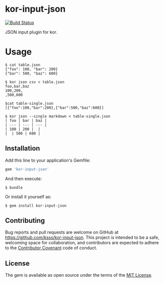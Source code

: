 kor-input-json
===

[![Build Status](https://travis-ci.org/ksss/kor-input-json.svg)](https://travis-ci.org/ksss/kor-input-json)

JSON input plugin for kor.

# Usage

```
$ cat table.json
{"foo": 100, "bar": 200}
{"bar": 500, "baz": 600}

$ kor json csv < table.json
foo,bar,baz
100,200,
,500,600

$cat table-single.json
[{"foo":100,"bar":200},{"bar":500,"baz":600}]

$ kor json --single markdown < table-single.json
| foo | bar | baz |
| --- | --- | --- |
| 100 | 200 |  |
|  | 500 | 600 |
```

## Installation

Add this line to your application's Gemfile:

```ruby
gem 'kor-input-json'
```

And then execute:

    $ bundle

Or install it yourself as:

    $ gem install kor-input-json

## Contributing

Bug reports and pull requests are welcome on GitHub at https://github.com/ksss/kor-input-json. This project is intended to be a safe, welcoming space for collaboration, and contributors are expected to adhere to the [Contributor Covenant](contributor-covenant.org) code of conduct.


## License

The gem is available as open source under the terms of the [MIT License](http://opensource.org/licenses/MIT).
